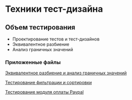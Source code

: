 # Техники тест-дизайна

## Объем тестирования

- Проектирование тестов и тест-дизайнов
- Эквивалентное разбиение
- Анализ граничных значений

### Приложенные файлы
[Эквивалентное разбиение и анализ граничных значений](https://docs.google.com/spreadsheets/d/1Q4Pf0OEWP-5LJBoF3koImDVj4wud-ooPAihi7y2rZU4/edit?usp=sharing)

[Тестирование фильтрации и сортировки](https://docs.google.com/spreadsheets/d/1oXCEBrL4TrEagju83MXeCcYi4PqPvP28rWBCX375FWI/edit?usp=sharing)

[Тестирование модуля оплаты Paypal](https://docs.google.com/spreadsheets/d/13VUXMOmMpA7mDXm6OPtim0b4ahyVHTqvDnqpNioVSmk/edit?usp=sharing)
